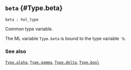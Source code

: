 ## `beta` {#Type.beta}


```
beta : hol_type
```



Common type variable.


The ML variable `Type.beta` is bound to the type variable `'b`.

### See also

[`Type.alpha`](#Type.alpha), [`Type.gamma`](#Type.gamma), [`Type.delta`](#Type.delta), [`Type.bool`](#Type.bool)

